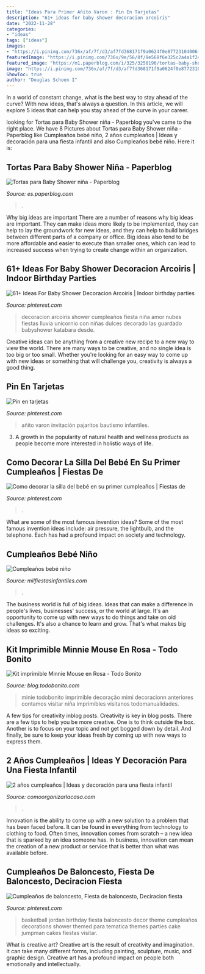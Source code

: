 ```yaml
---
title: "Ideas Para Primer Añito Varon : Pin En Tarjetas"
description: "61+ ideas for baby shower decoracion arcoiris"
date: "2022-11-28"
categories:
- "ideas"
tags: ["ideas"]
images:
- "https://i.pinimg.com/736x/af/7f/d3/af7fd368171f9a0624f0e87723104006--st-year-primers.jpg"
featuredImage: "https://i.pinimg.com/736x/9e/56/8f/9e568f6e325c2a4a1f249482a957e270.jpg"
featured_image: "https://m1.paperblog.com/i/325/3250196/tortas-baby-shower-nina-L-jXyH2P.jpeg"
image: "https://i.pinimg.com/736x/af/7f/d3/af7fd368171f9a0624f0e87723104006--st-year-primers.jpg"
ShowToc: true
author: "Douglas Schoen I"
---
```



In a world of constant change, what is the best way to stay ahead of the curve? With new ideas, that's always a question. In this article, we will explore 5 ideas that can help you stay ahead of the curve in your career.

	

		
looking for Tortas para Baby Shower niña - Paperblog you've came to the right place. We have 8 Pictures about Tortas para Baby Shower niña - Paperblog like Cumpleaños bebé niño, 2 años cumpleaños | Ideas y decoración para una fiesta infantil and also Cumpleaños bebé niño. Here it is:
		
    
## Tortas Para Baby Shower Niña - Paperblog

<img loading=lazy src="https://m1.paperblog.com/i/325/3250196/tortas-baby-shower-nina-L-jXyH2P.jpeg" onerror="this.onerror=null;this.src='https://tse4.mm.bing.net/th?id=OIP.4DGR_TV3mrJuNBu_mv9amwAAAA&amp;pid=15.1';" alt="Tortas para Baby Shower niña - Paperblog">

_Source: es.paperblog.com_

>. 

	

Why big ideas are important
There are a number of reasons why big ideas are important. They can make ideas more likely to be implemented, they can help to lay the groundwork for new ideas, and they can help to build bridges between different parts of a company or office. Big ideas also tend to be more affordable and easier to execute than smaller ones, which can lead to increased success when trying to create change within an organization.

    
## 61+ Ideas For Baby Shower Decoracion Arcoiris | Indoor Birthday Parties

<img loading=lazy src="https://i.pinimg.com/736x/1b/b6/d3/1bb6d37bbadf8b4fd7dfc1bcf42d5883.jpg" onerror="this.onerror=null;this.src='https://tse4.mm.bing.net/th?id=OIP.5fVxFSWy76plxdTARSioMQAAAA&amp;pid=15.1';" alt="61+ Ideas For Baby Shower Decoracion Arcoiris | Indoor birthday parties">

_Source: pinterest.com_

>decoracion arcoiris shower cumpleaños fiesta niña amor nubes fiestas lluvia unicornio con niñas dulces decorado las guardado babyshower katabara desde. 

	

Creative ideas can be anything from a creative new recipe to a new way to view the world. There are many ways to be creative, and no single idea is too big or too small. Whether you're looking for an easy way to come up with new ideas or something that will challenge you, creativity is always a good thing.

    
## Pin En Tarjetas

<img loading=lazy src="https://i.pinimg.com/736x/af/7f/d3/af7fd368171f9a0624f0e87723104006--st-year-primers.jpg" onerror="this.onerror=null;this.src='https://tse4.mm.bing.net/th?id=OIP.iHZgKvhqeMMrUo6rjemB3wHaE9&amp;pid=15.1';" alt="Pin en tarjetas">

_Source: pinterest.com_

>añito varon invitación pajaritos bautismo infantiles. 

	

3. A growth in the popularity of natural health and wellness products as people become more interested in holistic ways of life. 

    
## Como Decorar La Silla Del Bebé En Su Primer Cumpleaños | Fiestas De

<img loading=lazy src="https://i.pinimg.com/736x/9e/56/8f/9e568f6e325c2a4a1f249482a957e270.jpg" onerror="this.onerror=null;this.src='https://tse3.mm.bing.net/th?id=OIP.l3NJM8tVnCLRP44u2sTq7gAAAA&amp;pid=15.1';" alt="Como decorar la silla del bebé en su primer cumpleaños | Fiestas de">

_Source: pinterest.com_

>. 

	

What are some of the most famous invention ideas?
Some of the most famous invention ideas include: air pressure, the lightbulb, and the telephone. Each has had a profound impact on society and technology.

    
## Cumpleaños Bebé Niño

<img loading=lazy src="https://mm.milfiestasinfantiles.com/uploads/2012/04/cumple-bebe-nino-tarta.jpg" onerror="this.onerror=null;this.src='https://tse2.mm.bing.net/th?id=OIP.mQT9jJevGayM9EpHDI8InQAAAA&amp;pid=15.1';" alt="Cumpleaños bebé niño">

_Source: milfiestasinfantiles.com_

>. 

	

The business world is full of big ideas. Ideas that can make a difference in people's lives, businesses' success, or the world at large. It's an opportunity to come up with new ways to do things and take on old challenges. It's also a chance to learn and grow. That's what makes big ideas so exciting.

    
## Kit Imprimible Minnie Mouse En Rosa - Todo Bonito

<img loading=lazy src="https://static4.todobonito.com/m/2014/08/12.jpg" onerror="this.onerror=null;this.src='https://tse4.mm.bing.net/th?id=OIP.BTRffSjJMdYHdKHRHeKU6gHaE8&amp;pid=15.1';" alt="Kit imprimible Minnie Mouse en Rosa - Todo Bonito">

_Source: blog.todobonito.com_

>minie todobonito imprimible decoração mimi decoracionn anteriores contamos visitar niña imprimibles visitanos todomanualidades. 

	

A few tips for creativity inblog posts.
Creativity is key in blog posts. There are a few tips to help you be more creative. One is to think outside the box. Another is to focus on your topic and not get bogged down by detail. And finally, be sure to keep your ideas fresh by coming up with new ways to express them.

    
## 2 Años Cumpleaños | Ideas Y Decoración Para Una Fiesta Infantil

<img loading=lazy src="https://comoorganizarlacasa.com/wp-content/uploads/2018/03/decoracion-cumpleanos-2-anos-nina-2.jpg" onerror="this.onerror=null;this.src='https://tse4.mm.bing.net/th?id=OIP.t-sSM1kCJUBmw6cWGKmS3wHaKA&amp;pid=15.1';" alt="2 años cumpleaños | Ideas y decoración para una fiesta infantil">

_Source: comoorganizarlacasa.com_

>. 

	

Innovation is the ability to come up with a new solution to a problem that has been faced before. It can be found in everything from technology to clothing to food. Often times, innovation comes from scratch – a new idea that is sparked by an idea someone has. In business, innovation can mean the creation of a new product or service that is better than what was available before.

    
## Cumpleaños De Baloncesto, Fiesta De Baloncesto, Deciracion Fiesta

<img loading=lazy src="https://i.pinimg.com/736x/4f/5b/9d/4f5b9d5065ab5e43f017473eb5cb3849--jordan-basketball-basketball-birthday.jpg" onerror="this.onerror=null;this.src='https://tse1.mm.bing.net/th?id=OIP.36hBhBiPL0nFrV2ELDF0_wHaLD&amp;pid=15.1';" alt="Cumpleaños de baloncesto, Fiesta de baloncesto, Deciracion fiesta">

_Source: pinterest.com_

>basketball jordan birthday fiesta baloncesto decor theme cumpleaños decorations shower themed para tematica themes parties cake jumpman cakes fiestas visitar. 

	

What is creative art?
Creative art is the result of creativity and imagination. It can take many different forms, including painting, sculpture, music, and graphic design. Creative art has a profound impact on people both emotionally and intellectually.

